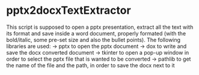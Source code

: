 # pptx2docxTextExtractor
This script is supposed to open a pptx presentation, extract all the text with its format and save inside a word document, properly formated (with the bold/italic, some pre-set size and also the bullet points).
The following libraries are used:
  -> pptx to open the pptx document
  -> dox to write and save the docx converted document
  -> tkinter to open a pop-up window in order to select the pptx file that is wanted to be converted
  -> pathlib to get the name of the file and the path, in order to save the docx next to it
